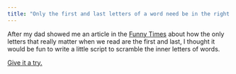 ```yaml
---
title: "Only the first and last letters of a word need be in the right place"
---
```


After my dad showed me an article in the [Funny
Times](http://www.funnytimes.com/) about how the only letters that really
matter when we read are the first and last, I thought it would be fun to write
a little script to scramble the inner letters of words.

[Give it a try.](/projects/garble-text/)
